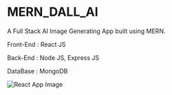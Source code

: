 # MERN_DALL_AI
A Full Stack AI Image Generating App built using MERN.

Front-End : React JS 

Back-End : Node JS, Express JS

DataBase : MongoDB

![React App Image](https://github.com/2149-SRUTHI-S/MERN_DALL_AI/assets/129876043/49d14799-bcf4-4ec1-a060-7a3d71fb512b)

